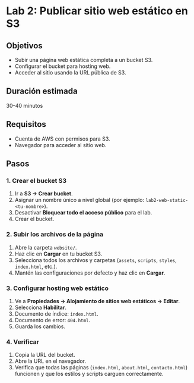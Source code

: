 # Lab 2: Publicar sitio web estático en S3

## Objetivos
- Subir una página web estática completa a un bucket S3.
- Configurar el bucket para hosting web.
- Acceder al sitio usando la URL pública de S3.

## Duración estimada
30–40 minutos

## Requisitos
- Cuenta de AWS con permisos para S3.
- Navegador para acceder al sitio web.

## Pasos

### 1. Crear el bucket S3
1. Ir a **S3 → Crear bucket**.
2. Asignar un nombre único a nivel global (por ejemplo: `lab2-web-static-<tu-nombre>`).
3. Desactivar **Bloquear todo el acceso público** para el lab.
4. Crear el bucket.

### 2. Subir los archivos de la página
1. Abre la carpeta `website/`.
2. Haz clic en **Cargar** en tu bucket S3.
3. Selecciona todos los archivos y carpetas (`assets`, `scripts`, `styles`, `index.html`, etc.).
4. Mantén las configuraciones por defecto y haz clic en **Cargar**.

### 3. Configurar hosting web estático
1. Ve a **Propiedades → Alojamiento de sitios web estáticos → Editar**.
2. Selecciona **Habilitar**.
3. Documento de índice: `index.html`.
4. Documento de error: `404.html`.
5. Guarda los cambios.

### 4. Verificar
1. Copia la URL del bucket.
2. Abre la URL en el navegador.
3. Verifica que todas las páginas (`index.html`, `about.html`, `contacto.html`) funcionen y que los estilos y scripts carguen correctamente.